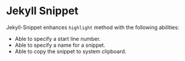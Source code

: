 # Jekyll Snippet

Jekyll-Snippet enhances `highlight` method with the following abilities:

* Able to specify a start line number.
* Able to specify a name for a snippet.
* Able to copy the snippet to system clipboard.
